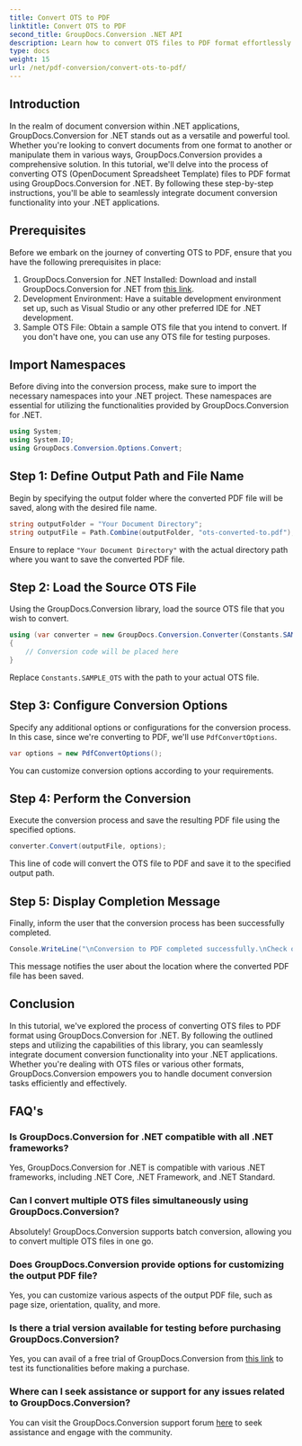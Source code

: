 ```yaml
---
title: Convert OTS to PDF
linktitle: Convert OTS to PDF
second_title: GroupDocs.Conversion .NET API
description: Learn how to convert OTS files to PDF format effortlessly using GroupDocs.Conversion for .NET. Step-by-step tutorial included.
type: docs
weight: 15
url: /net/pdf-conversion/convert-ots-to-pdf/
---
```

## Introduction
In the realm of document conversion within .NET applications, GroupDocs.Conversion for .NET stands out as a versatile and powerful tool. Whether you're looking to convert documents from one format to another or manipulate them in various ways, GroupDocs.Conversion provides a comprehensive solution. In this tutorial, we'll delve into the process of converting OTS (OpenDocument Spreadsheet Template) files to PDF format using GroupDocs.Conversion for .NET. By following these step-by-step instructions, you'll be able to seamlessly integrate document conversion functionality into your .NET applications.
## Prerequisites
Before we embark on the journey of converting OTS to PDF, ensure that you have the following prerequisites in place:
1. GroupDocs.Conversion for .NET Installed: Download and install GroupDocs.Conversion for .NET from [this link](https://releases.groupdocs.com/conversion/net/).
2. Development Environment: Have a suitable development environment set up, such as Visual Studio or any other preferred IDE for .NET development.
3. Sample OTS File: Obtain a sample OTS file that you intend to convert. If you don't have one, you can use any OTS file for testing purposes.

## Import Namespaces
Before diving into the conversion process, make sure to import the necessary namespaces into your .NET project. These namespaces are essential for utilizing the functionalities provided by GroupDocs.Conversion for .NET.
```csharp
using System;
using System.IO;
using GroupDocs.Conversion.Options.Convert;
```
## Step 1: Define Output Path and File Name
Begin by specifying the output folder where the converted PDF file will be saved, along with the desired file name.
```csharp
string outputFolder = "Your Document Directory";
string outputFile = Path.Combine(outputFolder, "ots-converted-to.pdf");
```
Ensure to replace `"Your Document Directory"` with the actual directory path where you want to save the converted PDF file.
## Step 2: Load the Source OTS File
Using the GroupDocs.Conversion library, load the source OTS file that you wish to convert.
```csharp
using (var converter = new GroupDocs.Conversion.Converter(Constants.SAMPLE_OTS))
{
    // Conversion code will be placed here
}
```
Replace `Constants.SAMPLE_OTS` with the path to your actual OTS file.
## Step 3: Configure Conversion Options
Specify any additional options or configurations for the conversion process. In this case, since we're converting to PDF, we'll use `PdfConvertOptions`.
```csharp
var options = new PdfConvertOptions();
```
You can customize conversion options according to your requirements.
## Step 4: Perform the Conversion
Execute the conversion process and save the resulting PDF file using the specified options.
```csharp
converter.Convert(outputFile, options);
```
This line of code will convert the OTS file to PDF and save it to the specified output path.
## Step 5: Display Completion Message
Finally, inform the user that the conversion process has been successfully completed.
```csharp
Console.WriteLine("\nConversion to PDF completed successfully.\nCheck output in {0}", outputFolder);
```
This message notifies the user about the location where the converted PDF file has been saved.

## Conclusion
In this tutorial, we've explored the process of converting OTS files to PDF format using GroupDocs.Conversion for .NET. By following the outlined steps and utilizing the capabilities of this library, you can seamlessly integrate document conversion functionality into your .NET applications. Whether you're dealing with OTS files or various other formats, GroupDocs.Conversion empowers you to handle document conversion tasks efficiently and effectively.
## FAQ's
### Is GroupDocs.Conversion for .NET compatible with all .NET frameworks?
Yes, GroupDocs.Conversion for .NET is compatible with various .NET frameworks, including .NET Core, .NET Framework, and .NET Standard.
### Can I convert multiple OTS files simultaneously using GroupDocs.Conversion?
Absolutely! GroupDocs.Conversion supports batch conversion, allowing you to convert multiple OTS files in one go.
### Does GroupDocs.Conversion provide options for customizing the output PDF file?
Yes, you can customize various aspects of the output PDF file, such as page size, orientation, quality, and more.
### Is there a trial version available for testing before purchasing GroupDocs.Conversion?
Yes, you can avail of a free trial of GroupDocs.Conversion from [this link](https://releases.groupdocs.com/) to test its functionalities before making a purchase.
### Where can I seek assistance or support for any issues related to GroupDocs.Conversion?
You can visit the GroupDocs.Conversion support forum [here](https://forum.groupdocs.com/c/conversion/11) to seek assistance and engage with the community.
